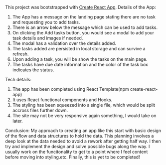 This project was bootstrapped with [Create React App](https://github.com/facebook/create-react-app).
Details of the App:
1. The App has a message on the landing page stating there are no task and requesting you to add tasks.
2. There is an arrow below the message which can be used to add tasks.
3. On clicking the Add tasks button, you would see a modal to add your task details and images if needed.
4. The modal has a validation over the details added.
5. The tasks added are persisted in local storage and can survive a refresh.
6. Upon adding a task, you will be show the tasks on the main page.
7. The tasks have due date information and the color of the task box indicates the status.

Tech details:
1. The app has been completed using React Template(npm create-react-app)
2. It uses React functional components and Hooks.
3. The styling has been squeezed into a single file, which would be split accross files further down.
4. The site may not be very responsive again something, I would take on later.

Conclusion: My approach to creating an app like this start with basic design of the flow and data structures to hold the data. This planning involves a deep look at the data needed to avoid a rework after getting half way. I then try and implement the design and solve possible bugs along the way. I usually work on the funcitonality to get to a point where I feel content before moving into styling.etc. 
Finally, this is yet to be completed!
